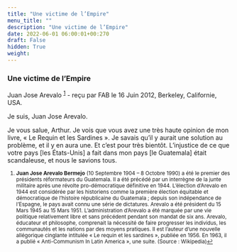 ```yaml
---
title: "Une victime de l’Empire"
menu_title: ""
description: "Une victime de l’Empire"
date: 2022-06-01 06:00:01+00:270
draft: False
hidden: True
weight:
---
```

### Une victime de l’Empire

Juan Jose Arevalo <sup id="a1">[1](#f1)</sup> - reçu par FAB le 16 Juin 2012, Berkeley, Californie, USA.

Je suis, Juan Jose Arevalo.

Je vous salue, Arthur. Je vois que vous avez une très haute opinion de mon livre, « Le Requin et les Sardines ». Je savais qu’il y aurait une solution au problème, et il y en aura une. Et c’est pour très bientôt. L’injustice de ce que votre pays [les États-Unis] a fait dans mon pays [le Guatemala] était scandaleuse, et nous le savions tous.
<small>

1. <large id="f1"> **Juan Jose Arevalo Bermejo** (10 Septembre 1904 – 8 Octobre 1990) a été le premier des présidents réformateurs du Guatemala. Il a été précédé par un interrègne de la junte militaire après une révolte pro-démocratique définitive en 1944. L’élection d’Arevalo en 1944 est considérée par les historiens comme la première élection équitable et démocratique de l’histoire républicaine du Guatemala ; depuis son indépendance de l’Espagne, le pays avait connu une série de dictatures. Arevalo a été président du 15 Mars 1945 au 15 Mars 1951. L’administration d’Arevalo a été marquée par une vie politique relativement libre et sans précédent pendant son mandat de six ans. Arevalo, éducateur et philosophe, comprenait la nécessité de faire progresser les individus, les communautés et les nations par des moyens pratiques. Il est l’auteur d’une nouvelle allégorique cinglante intitulée « Le requin et les sardines », publiée en 1956. En 1963, il a publié « Anti-Communism In Latin America », une suite. (Source : Wikipedia)[↩](#a1)

